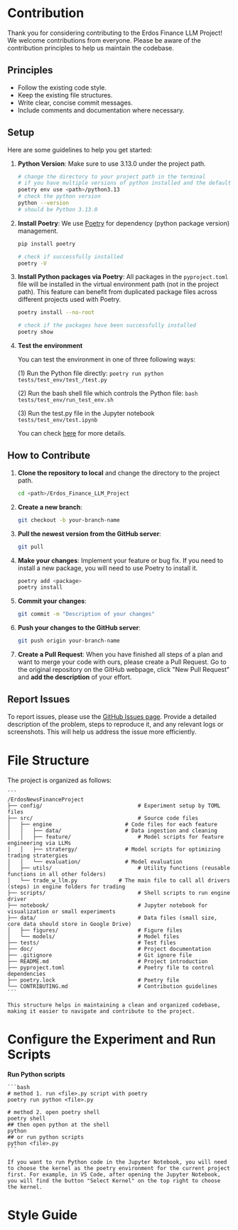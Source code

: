 # Contribution
Thank you for considering contributing to the Erdos Finance LLM Project! We welcome contributions from everyone. Please be aware of the contribution principles to help us maintain the codebase.

## Principles
- Follow the existing code style.
- Keep the existing file structures.
- Write clear, concise commit messages.
- Include comments and documentation where necessary.

## Setup
Here are some guidelines to help you get started:

1. **Python Version**: Make sure to use 3.13.0 under the project path.
	```bash
	# change the directory to your project path in the terminal
	# if you have multiple versions of python installed and the default one is not 3.13.0, you will need to specify it
	poetry env use <path>/python3.13
	# check the python version
	python --version
	# should be Python 3.13.0
	```

2. **Install Poetry**: We use [Poetry](https://python-poetry.org/) for dependency (python package version) management.
	```bash
	pip install poetry

	# check if successfully installed
	poetry -V
	```

3. **Install Python packages via Poetry**: All packages in the `pyproject.toml` file will be installed in the virtual environment path (not in the project path). This feature can benefit from duplicated package files across different projects used with Poetry.
	```bash
	poetry install --no-root

	# check if the packages have been successfully installed
	poetry show
	```

4. **Test the environment**

	You can test the environment in one of three following ways:

	(1) Run the Python file directly:
		```
		poetry run python tests/test_env/test_/test.py
		```

	(2) Run the bash shell file which controls the Python file:
		```
		bash tests/test_env/run_test_env.sh 
		```

	(3) Run the test.py file in the Jupyter notebook `tests/test_env/test.ipynb`

	You can check [here](#configure-the-experiment-and-run-scripts) for more details.

## How to Contribute
1. **Clone the repository to local** and change the directory to the project path.
	```bash
	cd <path>/Erdos_Finance_LLM_Project
	```
2. **Create a new branch**: 
	```bash
	git checkout -b your-branch-name
	```
3. **Pull the newest version from the GitHub server**:
	```bash
	git pull
	```
3. **Make your changes**: Implement your feature or bug fix.
	If you need to install a new package, you will need to use Poetry to install it.
	```bash
	poetry add <package>
	poetry install
	```
4. **Commit your changes**: 
	```bash
	git commit -m "Description of your changes"
	```
6. **Push your changes to the GitHub server**: 
	```bash
	git push origin your-branch-name
	```
7. **Create a Pull Request**: When you have finished all steps of a plan and want to merge your code with ours, please create a Pull Request. Go to the original repository on the GitHub webpage, click "New Pull Request" and **add the description** of your effort.

## Report Issues
To report issues, please use the [GitHub Issues page](https://github.com/your-repo/Finance_LLM_Project/issues). Provide a detailed description of the problem, steps to reproduce it, and any relevant logs or screenshots. This will help us address the issue more efficiently.

# File Structure

The project is organized as follows:

	```
	/ErdosNewsFinanceProject
	├── config/            					 # Experiment setup by TOML files
	├── src/               					 # Source code files
	│   ├── engine             			 # Code files for each feature
	│   │   ├── data/     			     # Data ingestion and cleaning
	│   │   ├── feature/     				 # Model scripts for feature engineering via LLMs
	│   │   ├── stratergy/    			 # Model scripts for optimizing trading stratergies
	│   │   └── evaluation/    			 # Model evaluation
	│   ├── utils/         					 # Utility functions (reusable functions in all other folders)
	│   └── trade_w_llm.py 		       # The main file to call all drivers (steps) in engine folders for trading
	├── scripts/           					 # Shell scripts to run engine driver
	├── notebook/          					 # Jupyter notebook for visualization or small experiments
	├── data/              					 # Data files (small size, core data should store in Google Drive)
	│   ├── figures/       					 # Figure files
	│   └── models/        					 # Model files
	├── tests/             					 # Test files
	├── doc/               					 # Project documentation
	├── .gitignore         					 # Git ignore file
	├── README.md          					 # Project introduction
	├── pyproject.toml     					 # Poetry file to control dependencies
	├── poetry.lock        					 # Poetry file
	└── CONTRIBUTING.md    					 # Contribution guidelines
	```

	This structure helps in maintaining a clean and organized codebase, making it easier to navigate and contribute to the project.

# Configure the Experiment and Run Scripts

**Run Python scripts**

	```bash
	# method 1. run <file>.py script with poetry
	poetry run python <file>.py

	# method 2. open poetry shell
	poetry shell
	## then open python at the shell
	python
	## or run python scripts
	python <file>.py
	```

	If you want to run Python code in the Jupyter Notebook, you will need to choose the kernel as the poetry environment for the current project first. For example, in VS Code, after opening the Jupyter Notebook, you will find the button "Select Kernel" on the top right to choose the kernel.

# Style Guide
